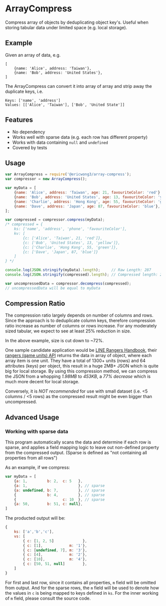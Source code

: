 # ArrayCompress

Compress array of objects by deduplicating object key's. Useful when storing tabular data under limited space (e.g. local storage).



## Example
Given an array of data, e.g.
```
[
    {name: 'Alice', address: 'Taiwan'},
    {name: 'Bob', address: 'United States'},
]
```
The ArrayCompress can convert it into array of array and strip away the duplicate keys, i.e.
```
Keys: ['name', 'address']
Values: [['Alice', 'Taiwan'], ['Bob', 'United State']]
```



## Features

- No dependency
- Works well with sparse data (e.g. each row has different property)
- Works with data containing `null` and `undefined`
- Covered by tests



## Usage

```js
var ArrayCompress = require('@ericwong3/array-compress');
var compressor = new ArrayCompress();

var myData = [
    {name: 'Alice', address: 'Taiwan', age: 21, favouriteColor: 'red'},
    {name: 'Bob', address: 'United States', age: 13, favouriteColor: 'yellow'},
    {name: 'Charlie', address: 'Hong Kong', age: 55, favouriteColor: 'green'},
    {name: 'Dave', address: 'Japan', age: 87, favouriteColor: 'blue'},
];

var compressed = compressor.compress(myData);
/* compressed = {
    ks: ['name', 'address', 'phone', 'favouriteColor'],
    kv: [
        {c: ['Alice', 'Taiwan', 21, 'red']},
        {c: ['Bob', 'United States', 13, 'yellow']},
        {c: ['Charlie', 'Hong Kong', 55, 'green']},
        {c: ['Dave', 'Japan', 87, 'blue']}
    ]
} */

console.log(JSON.stringify(myData).length);     // Raw Length: 287
console.log(JSON.stringify(compressed).length); // Compressed length: 205, reduced by 28%

var uncompressedData = compressor.decompress(compressed);
// uncompressedData will be equal to myData
```


## Compression Ratio

The compression ratio largely depends on number of columns and rows. Since the approach is to deduplicate column keys, therefore compression ratio increase as number of columns or rows increase. For any moderately sized tabular, we expect to see at least 25% reduction in size.

In the above example, size is cut down to ~72%.

One sample candidate application would be [LINE Rangers Handbook](https://rangers.lerico.net), their [rangers (game units) API](https://rangers.lerico.net/api/getRangersBasics) returns the data in array of object, where each array item is one unit. They have a total of 1300+ units (rows) and 64 attributes (keys) per object, this result in a huge 2MB+ JSON which is quite big for local storage. By using this compression method, we can compress the JSON from a whopping *1.98MB* to *453KB*, a *77% decrease* which is much more decent for local storage.

Conversely, it is *NOT recommended* for use with small dataset (i.e. <5 columns / <5 rows) as the compressed result might be even bigger than uncompressed.



## Advanced Usage

### Working with sparse data

This program automatically scans the data and determine if each row is sparse, and applies a field mapping logic to leave out non-defined property from the compressed output. (Sparse is defined as "not containing all properties from all rows")

As an example, if we compress:

```js
var myData = [
    {a: 1,         b: 2,  c: 5   },
    {a: 1,                       }, // sparse
    {a: undefined, b: 7,         }, // sparse
    {              b: 4,         }, // sparse
    {                     c: 10  }, // sparse
    {a: 50,        b: 51, c: null},
]
```

The producted output will be:

```js
{
    ks: ['a','b','c'],
    vs: [
        { c: [1, 2, 5]             },
        { c: [1],            m: '1'},
        { c: [undefined, 7], m: '3'},
        { c: [4],            m: '2'},
        { c: [10],           m: '4'},
        { c: [50, 51, null]        },
    ]
}
```

For first and last row, since it contains all properties, `m` field will be omitted from output. And for the sparse rows, the `m` field will be used to denote how the values in `c` is being mapped to keys defined in `ks`. For the inner working of `m` field, please consult the source code.
